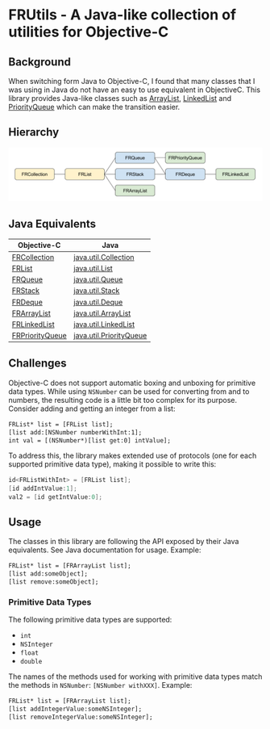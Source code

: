 # FRUtils - A Java-like collection of utilities for Objective-C

## Background
When switching form Java to Objective-C, I found that many classes that I was using in Java do not have an easy to use equivalent in ObjectiveC. This library provides Java-like classes such as [ArrayList](https://docs.oracle.com/javase/7/docs/api/java/util/ArrayList.html), [LinkedList](https://docs.oracle.com/javase/7/docs/api/java/util/LinkedList.html) and [PriorityQueue](https://docs.oracle.com/javase/7/docs/api/java/util/PriorityQueue.html) which can make the transition easier.

## Hierarchy
![hierarchy](FRUtils/Hierarchy.png)

## Java Equivalents
| Objective-C | Java
| ----------- | ----
| [FRCollection](FRUtils/FRCollection.h) | [java.util.Collection](https://docs.oracle.com/javase/7/docs/api/java/util/Collection.html)
| [FRList](FRUtils/FRList.h) | [java.util.List](https://docs.oracle.com/javase/7/docs/api/java/util/List.html)
| [FRQueue](FRUtils/FRQueue.h) | [java.util.Queue](https://docs.oracle.com/javase/7/docs/api/java/util/Queue.html)
| [FRStack](FRUtils/FRStack.h) | [java.util.Stack](https://docs.oracle.com/javase/7/docs/api/java/util/Stack.html)
| [FRDeque](FRUtils/FRDeque.h) | [java.util.Deque](https://docs.oracle.com/javase/7/docs/api/java/util/Deque.html)
| [FRArrayList](FRUtils/FRArrayList.h) | [java.util.ArrayList](https://docs.oracle.com/javase/7/docs/api/java/util/ArrayList.html)
| [FRLinkedList](FRUtils/FRLinkedList.h) | [java.util.LinkedList](https://docs.oracle.com/javase/7/docs/api/java/util/LinkedList.html)
| [FRPriorityQueue](FRUtils/FRPriorityQueue.h) | [java.util.PriorityQueue](https://docs.oracle.com/javase/7/docs/api/java/util/PriorityQueue.html)

## Challenges
Objective-C does not support automatic boxing and unboxing for primitive data types. While using `NSNumber` can be used for converting from and to numbers, the resulting code is a little bit too complex for its purpose. Consider adding and getting an integer from a list:

```
FRList* list = [FRList list];
[list add:[NSNumber numberWithInt:1];
int val = [(NSNumber*)[list get:0] intValue];
```

To address this, the library makes extended use of protocols (one for each supported primitive data type), making it possible to write this:

``` objective-c
id<FRListWithInt> = [FRList list];
[id addIntValue:1];
val2 = [id getIntValue:0];
```

## Usage
The classes in this library are following the API exposed by their Java equivalents. See Java documentation for usage.
Example:

```
FRList* list = [FRArrayList list];
[list add:someObject];
[list remove:someObject];
```

### Primitive Data Types
The following primitive data types are supported:
* `int`
* `NSInteger`
* `float`
* `double`

The names of the methods used for working with primitive data types match the methods in `NSNumber`: `[NSNumber withXXX]`.
Example:

```
FRList* list = [FRArrayList list];
[list addIntegerValue:someNSInteger];
[list removeIntegerValue:someNSInteger];
```
